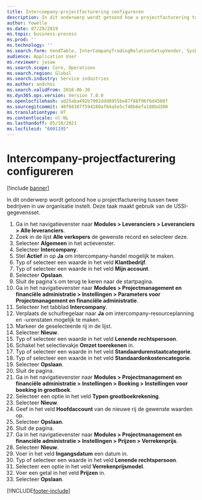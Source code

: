 ```yaml
---
title: Intercompany-projectfacturering configureren
description: In dit onderwerp wordt getoond hoe u projectfacturering tussen twee bedrijven in uw organisatie instelt.
author: Yowelle
ms.date: 07/29/2019
ms.topic: business-process
ms.prod: ''
ms.technology: ''
ms.search.form: VendTable, InterCompanyTradingRelationSetupVendor, SysDataAreaSelectLookup, ProjParameters, ProjPosting, ProjTransferPrice
audience: Application User
ms.reviewer: josaw
ms.search.scope: Core, Operations
ms.search.region: Global
ms.search.industry: Service industries
ms.author: andchoi
ms.search.validFrom: 2016-06-30
ms.dyn365.ops.version: Version 7.0.0
ms.openlocfilehash: ad25aba492b7902ddd8955be87f88f96f6d4508f
ms.sourcegitcommit: 40f68387f594180af64a5e5c748b6efa188bd300
ms.translationtype: HT
ms.contentlocale: nl-NL
ms.lasthandoff: 05/10/2021
ms.locfileid: "6001195"
---
```

# <a name="configure-intercompany-project-invoicing"></a>Intercompany-projectfacturering configureren

[!include [banner](../../includes/banner.md)]

In dit onderwerp wordt getoond hoe u projectfacturering tussen twee bedrijven in uw organisatie instelt. Deze taak maakt gebruik van de USSI-gegevensset.

1. Ga in het navigatievenster naar **Modules > Leveranciers > Leveranciers > Alle leveranciers**.
2. Zoek in de lijst **Alle verkopers** de gewenste record en selecteer deze.
3. Selecteer **Algemeen** in het actievenster.
4. Selecteer **Intercompany**.
5. Stel **Actief** in op **Ja** om intercompany-handel mogelijk te maken.
6. Typ of selecteer een waarde in het veld **Klantbedrijf**.
7. Typ of selecteer een waarde in het veld **Mijn account**.
8. Selecteer **Opslaan**.
9. Sluit de pagina's om terug te keren naar de startpagina.
10. Ga in het navigatievenster naar **Modules > Projectmanagement en financiële administratie > Instellingen > Parameters voor Projectmanagement en financiële administratie**.
11. Selecteer het tabblad **Intercompany**.
12. Verplaats de schuifregelaar naar **Ja** om intercompany-resourceplanning en -urenstaten mogelijk te maken.
13. Markeer de geselecteerde rij in de lijst.
14. Selecteer **Nieuw**.
15. Typ of selecteer een waarde in het veld **Lenende rechtspersoon**.
16. Schakel het selectievakje **Omzet toerekenen** in.
17. Typ of selecteer een waarde in het veld **Standaardurenstaatcategorie**.
18. Typ of selecteer een waarde in het veld **Standaardonkostencategorie**.
19. Selecteer **Opslaan**.
20. Sluit de pagina.
21. Ga in het navigatievenster naar **Modules > Projectmanagement en financiële administratie > Instellingen > Boeking > Instellingen voor boeking in grootboek**.
22. Selecteer een optie in het veld **Typen grootboekrekening**.
23. Selecteer **Nieuw**.
24. Geef in het veld **Hoofdaccount** van de nieuwe rij de gewenste waarden op.
25. Selecteer **Opslaan**.
26. Sluit de pagina.
27. Ga in het navigatievenster naar **Modules > Projectmanagement en financiële administratie > Instellingen > Prijzen > Verrekenprijs**.
28. Selecteer **Nieuw**.
29. Voer in het veld **Ingangsdatum** een datum in.
30. Typ of selecteer een waarde in het veld **Lenende rechtspersoon**.
31. Selecteer een optie in het veld **Verrekenprijsmodel**.
32. Voer een getal in het veld **Prijzen** in.
33. Selecteer **Opslaan**.



[!INCLUDE[footer-include](../../includes/footer-banner.md)]